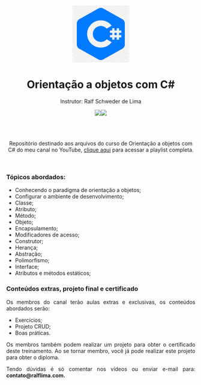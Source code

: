 <div align="center">
  <img src="https://github.com/ralflima/2024-Orientacao-a-Objetos-CSharp/blob/main/logo.png" width="30%">
  <h1 style="border-bottom:none">Orientação a objetos com C#</h1>
  <p>Instrutor: Ralf Schweder de Lima</p>
  
  <a href="https://www.youtube.com/channel/UCtT934GO9Y7hoFPR_vmV5zQ" target="_blank"><img src="https://img.shields.io/badge/YouTube-FF0000?style=for-the-badge&logo=youtube&logoColor=white"></a><a href="https://www.linkedin.com/in/ralf-lima-3b93708a/" target="_blank"><img src="https://img.shields.io/badge/LinkedIn-0077B5?style=for-the-badge&logo=linkedin&logoColor=white"></a>
  
  <br>
  <br>
  <p>Repositório destinado aos arquivos do curso de Orientação a objetos com C# do meu canal no YouTube, <a href="https://www.youtube.com/watch?v=xTwfXCpMlrk&list=PLWXw8Gu52TRL1_VulHiFimF0tCxlOnW0x" target="_blank">clique aqui</a> para acessar a playlist completa.</p>
  <br>
  <div align="justify">
  <h3>Tópicos abordados:</h3>
  
   + Conhecendo o paradigma de orientação a objetos;
   + Configurar o ambiente de desenvolvimento;
   + Classe;
   + Atributo;
   + Método;
   + Objeto;
   + Encapsulamento;
   + Modificadores de acesso;
   + Construtor;
   + Herança;
   + Abstração;
   + Polimorfismo;
   + Interface;
   + Atributos e métodos estáticos;

   <h3>Conteúdos extras, projeto final e certificado</h3>

   <p>Os membros do canal terão aulas extras e exclusivas, os conteúdos abordados serão:</p>

   + Exercícios;
   + Projeto CRUD;
   + Boas práticas.

   <p>Os membros também podem realizar um projeto para obter o certificado deste treinamento. Ao se tornar membro, você já pode realizar este projeto para obter o diploma.</p>

   <p>Tendo dúvidas é só comentar nos vídeos ou enviar e-mail para: <b>contato@ralflima.com<b>.</p>
  </div>
</div>
